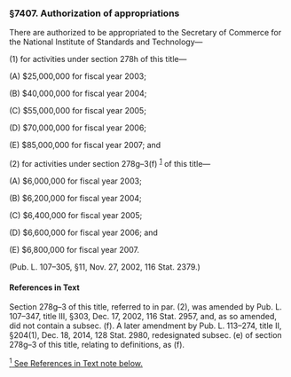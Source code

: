 ### §7407. Authorization of appropriations ###

There are authorized to be appropriated to the Secretary of Commerce for the National Institute of Standards and Technology—

(1) for activities under section 278h of this title—

(A) $25,000,000 for fiscal year 2003;

(B) $40,000,000 for fiscal year 2004;

(C) $55,000,000 for fiscal year 2005;

(D) $70,000,000 for fiscal year 2006;

(E) $85,000,000 for fiscal year 2007; and

(2) for activities under section 278g–3(f) <sup><a href="#7407_1_target" name="7407_1">1</a></sup> of this title—

(A) $6,000,000 for fiscal year 2003;

(B) $6,200,000 for fiscal year 2004;

(C) $6,400,000 for fiscal year 2005;

(D) $6,600,000 for fiscal year 2006; and

(E) $6,800,000 for fiscal year 2007.

(Pub. L. 107–305, §11, Nov. 27, 2002, 116 Stat. 2379.)

#### References in Text ####

Section 278g–3 of this title, referred to in par. (2), was amended by Pub. L. 107–347, title III, §303, Dec. 17, 2002, 116 Stat. 2957, and, as so amended, did not contain a subsec. (f). A later amendment by Pub. L. 113–274, title II, §204(1), Dec. 18, 2014, 128 Stat. 2980, redesignated subsec. (e) of section 278g–3 of this title, relating to definitions, as (f).

[<sup>1</sup> See References in Text note below.](#7407_1)